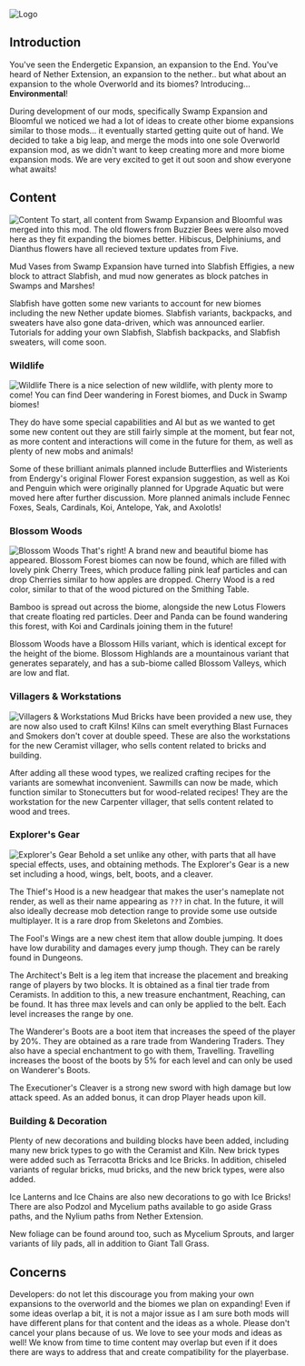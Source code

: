 
![Logo](https://cdn.discordapp.com/attachments/710973586654887956/748241960246050850/environmental_logo.png)
## Introduction
You've seen the Endergetic Expansion, an expansion to the End. You've heard of Nether Extension, an expansion to the nether.. but what about an expansion to the whole Overworld and its biomes? Introducing... **Environmental**!

During development of our mods, specifically Swamp Expansion and Bloomful we noticed we had a lot of ideas to create other biome expansions similar to those mods... it eventually started getting quite out of hand. We decided to take a big leap, and merge the mods into one sole Overworld expansion mod, as we didn't want to keep creating more and more biome expansion mods. We are very excited to get it out soon and show everyone what awaits!
## Content
![Content](https://cdn.discordapp.com/attachments/715791440482926613/748259303076397127/unknown.png)
To start, all content from Swamp Expansion and Bloomful was merged into this mod. The old flowers from Buzzier Bees were also moved here as they fit expanding the biomes better. Hibiscus, Delphiniums, and Dianthus flowers have all recieved texture updates from Five.

Mud Vases from Swamp Expansion have turned into Slabfish Effigies, a new block to attract Slabfish, and mud now generates as block patches in Swamps and Marshes!

Slabfish have gotten some new variants to account for new biomes including the new Nether update biomes. Slabfish variants, backpacks, and sweaters have also gone data-driven, which was announced earlier. Tutorials for adding your own Slabfish, Slabfish backpacks, and Slabfish sweaters, will come soon.
### Wildlife
![Wildlife](https://cdn.discordapp.com/attachments/715791440482926613/748256566867918873/unknown.png)
There is a nice selection of new wildlife, with plenty more to come! You can find Deer wandering in Forest biomes, and Duck in Swamp biomes!

They do have some special capabilities and AI but as we wanted to get some new content out they are still fairly simple at the moment, but fear not, as more content and interactions will come in the future for them, as well as plenty of new mobs and animals!

Some of these brilliant animals planned include Butterflies and Wisterients from Endergy's original Flower Forest expansion suggestion, as well as Koi and Penguin which were originally planned for Upgrade Aquatic but were moved here after further discussion. More planned animals include Fennec Foxes, Seals, Cardinals, Koi, Antelope, Yak, and Axolotls! 
### Blossom Woods
![Blossom Woods](https://cdn.discordapp.com/attachments/715791440482926613/748259704593055905/unknown.png)
That's right! A brand new and beautiful biome has appeared. Blossom Forest biomes can now be found, which are filled with lovely pink Cherry Trees, which produce falling pink leaf particles and can drop Cherries similar to how apples are dropped. Cherry Wood is a red color, similar to that of the wood  pictured on the Smithing Table.

Bamboo is spread out across the biome, alongside the new Lotus Flowers that create floating red particles. Deer and Panda can be found wandering this forest, with Koi and Cardinals joining them in the future! 

Blossom Woods have a Blossom Hills variant, which is identical except for the height of the biome. Blossom Highlands are a mountainous variant that generates separately, and has a sub-biome called Blossom Valleys, which are low and flat. 
### Villagers & Workstations
![Villagers & Workstations](https://cdn.discordapp.com/attachments/715791440482926613/748261903008137235/unknown.png)
Mud Bricks have been provided a new use, they are now also used to craft Kilns! Kilns can smelt everything Blast Furnaces and Smokers don't cover at double speed. These are also the workstations for the new Ceramist villager, who sells content related to bricks and building.

After adding all these wood types, we realized crafting recipes for the variants are somewhat inconvenient. Sawmills can now be made, which function similar to Stonecutters but for wood-related recipes! They are the workstation for the new Carpenter villager, that sells content related to wood and trees.
### Explorer's Gear
![Explorer's Gear](https://cdn.discordapp.com/attachments/715791440482926613/748260055953965196/unknown.png)
Behold a set unlike any other, with parts that all have special effects, uses, and obtaining methods. The Explorer's Gear is a new set including a hood, wings, belt, boots, and a cleaver.

The Thief's Hood is a new headgear that makes the user's nameplate not render, as well as their name appearing as `???` in chat. In the future, it will also ideally decrease mob detection range to provide some use outside multiplayer. It is a rare drop from Skeletons and Zombies.

The Fool's Wings are a new chest item that allow double jumping. It does have low durability and damages every jump though. They can be rarely found in Dungeons.

The Architect's Belt is a leg item that increase the placement and breaking range of players by two blocks. It is obtained  as a final tier trade from Ceramists. In addition to this, a new treasure enchantment, Reaching, can be found. It has three max levels and can only be applied to the belt. Each level increases the range by one. 

The Wanderer's Boots are a boot item that increases the speed of the player by 20%. They are obtained as a rare trade from Wandering Traders. They also have a special enchantment to go with them, Travelling. Travelling increases the boost of the boots by 5% for each level and can only be used on Wanderer's Boots.

The Executioner's Cleaver is a strong new sword with high damage but low attack speed. As an added bonus, it can drop Player heads upon kill.

### Building & Decoration
Plenty of new decorations and building blocks have been added, including many new brick types to go with the Ceramist and Kiln. New brick types were added such as Terracotta Bricks and Ice Bricks. In addition, chiseled variants of regular bricks, mud bricks, and the new brick types, were also added.

Ice Lanterns and Ice Chains are also new decorations to go with Ice Bricks! There are also Podzol and Mycelium paths available to go aside Grass paths, and the Nylium paths from Nether Extension.

New foliage can be found around too, such as Mycelium Sprouts, and larger variants of lily pads, all in addition to Giant Tall Grass. 
## Concerns
Developers: do not let this discourage you from making your own expansions to the overworld and the biomes we plan on expanding! Even if some ideas overlap a bit, it is not a major issue as I am sure both mods will have different plans for that content and the ideas as a whole. Please don't cancel your plans because of us. We love to see your mods and ideas as well! We know from time to time content may overlap but even if it does there are ways to address that and create compatibility for the playerbase.
